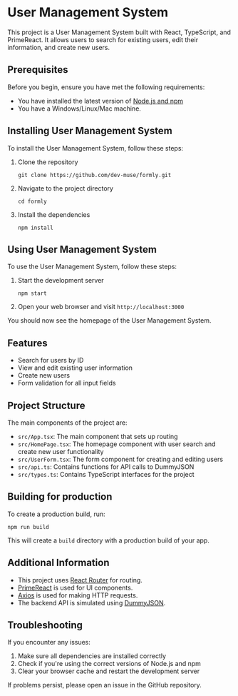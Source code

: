 # User Management System

This project is a User Management System built with React, TypeScript, and PrimeReact. It allows users to search for existing users, edit their information, and create new users.

## Prerequisites

Before you begin, ensure you have met the following requirements:

- You have installed the latest version of [Node.js and npm](https://nodejs.org/en/download/)
- You have a Windows/Linux/Mac machine.

## Installing User Management System

To install the User Management System, follow these steps:

1. Clone the repository
   ```
   git clone https://github.com/dev-muse/formly.git
   ```
2. Navigate to the project directory
   ```
   cd formly
   ```
3. Install the dependencies
   ```
   npm install
   ```

## Using User Management System

To use the User Management System, follow these steps:

1. Start the development server
   ```
   npm start
   ```
2. Open your web browser and visit `http://localhost:3000`

You should now see the homepage of the User Management System.

## Features

- Search for users by ID
- View and edit existing user information
- Create new users
- Form validation for all input fields

## Project Structure

The main components of the project are:

- `src/App.tsx`: The main component that sets up routing
- `src/HomePage.tsx`: The homepage component with user search and create new user functionality
- `src/UserForm.tsx`: The form component for creating and editing users
- `src/api.ts`: Contains functions for API calls to DummyJSON
- `src/types.ts`: Contains TypeScript interfaces for the project

## Building for production

To create a production build, run:

```
npm run build
```

This will create a `build` directory with a production build of your app.

## Additional Information

- This project uses [React Router](https://reactrouter.com/) for routing.
- [PrimeReact](https://www.primefaces.org/primereact/) is used for UI components.
- [Axios](https://axios-http.com/) is used for making HTTP requests.
- The backend API is simulated using [DummyJSON](https://dummyjson.com/).

## Troubleshooting

If you encounter any issues:

1. Make sure all dependencies are installed correctly
2. Check if you're using the correct versions of Node.js and npm
3. Clear your browser cache and restart the development server

If problems persist, please open an issue in the GitHub repository.
